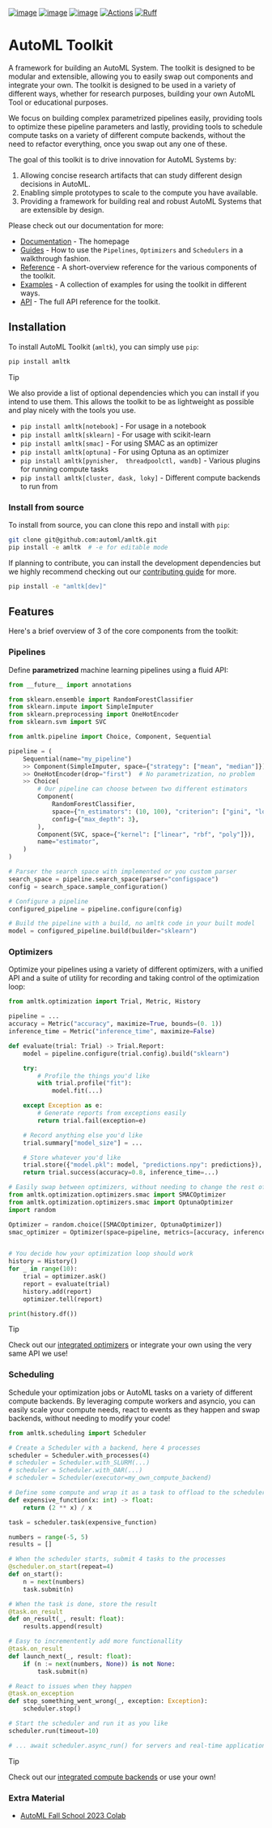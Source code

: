 [![image](https://img.shields.io/pypi/v/amltk.svg)](https://pypi.python.org/pypi/amltk)
[![image](https://img.shields.io/pypi/l/amltk.svg)](https://pypi.python.org/pypi/amltk)
[![image](https://img.shields.io/pypi/pyversions/amltk.svg)](https://pypi.python.org/pypi/amltk)
[![Actions](https://github.com/automl/amltk/actions/workflows/test.yml/badge.svg)](https://github.com/automl/amltk/actions)
[![Ruff](https://img.shields.io/endpoint?url=https://raw.githubusercontent.com/astral-sh/ruff/main/assets/badge/v2.json)](https://github.com/astral-sh/ruff)

# AutoML Toolkit
A framework for building an AutoML System. The toolkit is designed to be modular and extensible, allowing you to
easily swap out components and integrate your own. The toolkit is designed to be used in a variety of different
ways, whether for research purposes, building your own AutoML Tool or educational purposes.

We focus on building complex parametrized pipelines easily, providing tools to optimize these pipeline parameters and
lastly, providing tools to schedule compute tasks on a variety of different compute backends, without the need to
refactor everything, once you swap out any one of these.

The goal of this toolkit is to drive innovation for AutoML Systems by:
1. Allowing concise research artifacts that can study different design decisions in AutoML.
2. Enabling simple prototypes to scale to the compute you have available.
3. Providing a framework for building real and robust AutoML Systems that are extensible by design.

Please check out our documentation for more:
* [Documentation](https://automl.github.io/amltk/) - The homepage
* [Guides](https://automl.github.io/amltk/latest/guides) - How to use the `Pipelines`, `Optimizers` and `Schedulers` in
  a walkthrough fashion.
* [Reference](https://automl.github.io/amltk/latest/reference) - A short-overview reference for the various components
  of the toolkit.
* [Examples](https://automl.github.io/amltk/latest/examples) - A collection of examples for using the toolkit in
  different ways.
* [API](https://automl.github.io/amltk/latest/api) - The full API reference for the toolkit.

## Installation
To install AutoML Toolkit (`amltk`), you can simply use `pip`:

```bash
pip install amltk
```

> [!TIP]
> We also provide a list of optional dependencies which you can install if you intend to use them.
> This allows the toolkit to be as lightweight as possible and play nicely with the tools you use.
> * `pip install amltk[notebook]` - For usage in a notebook
> * `pip install amltk[sklearn]` - For usage with scikit-learn
> * `pip install amltk[smac]` - For using SMAC as an optimizer
> * `pip install amltk[optuna]` - For using Optuna as an optimizer
> * `pip install amltk[pynisher,  threadpoolctl, wandb]` - Various plugins for running compute tasks
> * `pip install amltk[cluster, dask, loky]` - Different compute backends to run from

### Install from source
To install from source, you can clone this repo and install with `pip`:

```bash
git clone git@github.com:automl/amltk.git
pip install -e amltk  # -e for editable mode
```

If planning to contribute, you can install the development dependencies but we
highly recommend checking out our [contributing guide](https://automl.github.io/amltk/latest/contributing) for more.

```bash
pip install -e "amltk[dev]"
```


## Features
Here's a brief overview of 3 of the core components from the toolkit:

### Pipelines
Define **parametrized** machine learning pipelines using a fluid API:
```python
from __future__ import annotations

from sklearn.ensemble import RandomForestClassifier
from sklearn.impute import SimpleImputer
from sklearn.preprocessing import OneHotEncoder
from sklearn.svm import SVC

from amltk.pipeline import Choice, Component, Sequential

pipeline = (
    Sequential(name="my_pipeline")
    >> Component(SimpleImputer, space={"strategy": ["mean", "median"]})  # Choose either mean or median
    >> OneHotEncoder(drop="first")  # No parametrization, no problem
    >> Choice(
        # Our pipeline can choose between two different estimators
        Component(
            RandomForestClassifier,
            space={"n_estimators": (10, 100), "criterion": ["gini", "log_loss"]},
            config={"max_depth": 3},
        ),
        Component(SVC, space={"kernel": ["linear", "rbf", "poly"]}),
        name="estimator",
    )
)

# Parser the search space with implemented or you custom parser
search_space = pipeline.search_space(parser="configspace")
config = search_space.sample_configuration()

# Configure a pipeline
configured_pipeline = pipeline.configure(config)

# Build the pipeline with a build, no amltk code in your built model
model = configured_pipeline.build(builder="sklearn")
```

### Optimizers
Optimize your pipelines using a variety of different optimizers, with a unified API and
a suite of utility for recording and taking control of the optimization loop:

```python
from amltk.optimization import Trial, Metric, History

pipeline = ...
accuracy = Metric("accuracy", maximize=True, bounds=(0. 1))
inference_time = Metric("inference_time", maximize=False)

def evaluate(trial: Trial) -> Trial.Report:
    model = pipeline.configure(trial.config).build("sklearn")

    try:
        # Profile the things you'd like
        with trial.profile("fit"):
            model.fit(...)

    except Exception as e:
        # Generate reports from exceptions easily
        return trial.fail(exception=e)

    # Record anything else you'd like
    trial.summary["model_size"] = ...

    # Store whatever you'd like
    trial.store({"model.pkl": model, "predictions.npy": predictions}),
    return trial.success(accuracy=0.8, inference_time=...)

# Easily swap between optimizers, without needing to change the rest of your code
from amltk.optimization.optimizers.smac import SMACOptimizer
from amltk.optimization.optimizers.smac import OptunaOptimizer
import random

Optimizer = random.choice([SMACOptimizer, OptunaOptimizer])
smac_optimizer = Optimizer(space=pipeline, metrics=[accuracy, inference_time], bucket="results")


# You decide how your optimization loop should work
history = History()
for _ in range(10):
    trial = optimizer.ask()
    report = evaluate(trial)
    history.add(report)
    optimizer.tell(report)

print(history.df())
```

> [!TIP]
> Check out our [integrated optimizers](https://automl.github.io/amltk/latest/reference/optimization/optimizers) or integrate your own using the very
> same API we use!

### Scheduling
Schedule your optimization jobs or AutoML tasks on a variety of different compute backends. By leveraging
compute workers and asyncio, you can easily scale your compute needs, react to events as they happen and
swap backends, without needing to modify your code!

```python
from amltk.scheduling import Scheduler

# Create a Scheduler with a backend, here 4 processes
scheduler = Scheduler.with_processes(4)
# scheduler = Scheduler.with_SLURM(...)
# scheduler = Scheduler.with_OAR(...)
# scheduler = Scheduler(executor=my_own_compute_backend)

# Define some compute and wrap it as a task to offload to the scheduler
def expensive_function(x: int) -> float:
    return (2 ** x) / x

task = scheduler.task(expensive_function)

numbers = range(-5, 5)
results = []

# When the scheduler starts, submit 4 tasks to the processes
@scheduler.on_start(repeat=4)
def on_start():
    n = next(numbers)
    task.submit(n)

# When the task is done, store the result
@task.on_result
def on_result(_, result: float):
    results.append(result)

# Easy to incrementently add more functionallity
@task.on_result
def launch_next(_, result: float):
    if (n := next(numbers, None)) is not None:
        task.submit(n)

# React to issues when they happen
@task.on_exception
def stop_something_went_wrong(_, exception: Exception):
    scheduler.stop()

# Start the scheduler and run it as you like
scheduler.run(timeout=10)

# ... await scheduler.async_run() for servers and real-time applications
```

> [!TIP]
> Check out our [integrated compute backends](https://automl.github.io/amltk/latest/reference/scheduling/executors) or use your own!


### Extra Material
* [AutoML Fall School 2023 Colab](https://colab.research.google.com/drive/1aMfNhHDTXs-x8sxWtvX13vML9cytxeF1#forceEdit=true&sandboxMode=true)
